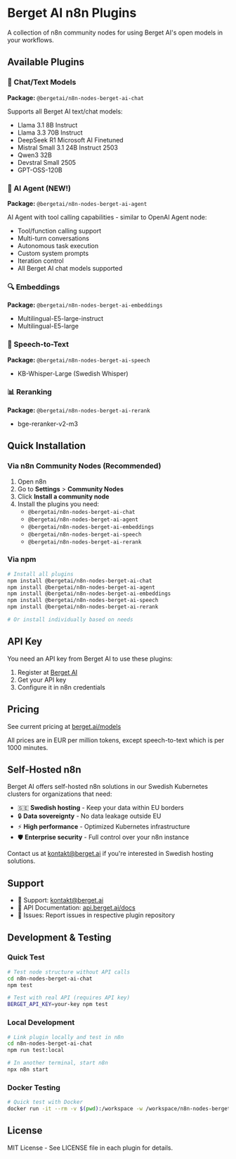# Berget AI n8n Plugins

A collection of n8n community nodes for using Berget AI's open models in your workflows.

## Available Plugins

### 🤖 Chat/Text Models
**Package:** `@bergetai/n8n-nodes-berget-ai-chat`

Supports all Berget AI text/chat models:
- Llama 3.1 8B Instruct
- Llama 3.3 70B Instruct  
- DeepSeek R1 Microsoft AI Finetuned
- Mistral Small 3.1 24B Instruct 2503
- Qwen3 32B
- Devstral Small 2505
- GPT-OSS-120B

### 🤖 AI Agent (NEW!)
**Package:** `@bergetai/n8n-nodes-berget-ai-agent`

AI Agent with tool calling capabilities - similar to OpenAI Agent node:
- Tool/function calling support
- Multi-turn conversations
- Autonomous task execution
- Custom system prompts
- Iteration control
- All Berget AI chat models supported

### 🔍 Embeddings
**Package:** `@bergetai/n8n-nodes-berget-ai-embeddings`

- Multilingual-E5-large-instruct
- Multilingual-E5-large

### 🎤 Speech-to-Text
**Package:** `@bergetai/n8n-nodes-berget-ai-speech`

- KB-Whisper-Large (Swedish Whisper)

### 📊 Reranking
**Package:** `@bergetai/n8n-nodes-berget-ai-rerank`

- bge-reranker-v2-m3

## Quick Installation

### Via n8n Community Nodes (Recommended)

1. Open n8n
2. Go to **Settings** > **Community Nodes**
3. Click **Install a community node**
4. Install the plugins you need:
   - `@bergetai/n8n-nodes-berget-ai-chat`
   - `@bergetai/n8n-nodes-berget-ai-agent`
   - `@bergetai/n8n-nodes-berget-ai-embeddings`
   - `@bergetai/n8n-nodes-berget-ai-speech`
   - `@bergetai/n8n-nodes-berget-ai-rerank`

### Via npm

```bash
# Install all plugins
npm install @bergetai/n8n-nodes-berget-ai-chat
npm install @bergetai/n8n-nodes-berget-ai-agent
npm install @bergetai/n8n-nodes-berget-ai-embeddings  
npm install @bergetai/n8n-nodes-berget-ai-speech
npm install @bergetai/n8n-nodes-berget-ai-rerank

# Or install individually based on needs
```

## API Key

You need an API key from Berget AI to use these plugins:

1. Register at [Berget AI](https://berget.ai)
2. Get your API key
3. Configure it in n8n credentials

## Pricing

See current pricing at [berget.ai/models](https://berget.ai/models)

All prices are in EUR per million tokens, except speech-to-text which is per 1000 minutes.

## Self-Hosted n8n

Berget AI offers self-hosted n8n solutions in our Swedish Kubernetes clusters for organizations that need:

- 🇸🇪 **Swedish hosting** - Keep your data within EU borders
- 🔒 **Data sovereignty** - No data leakage outside EU
- ⚡ **High performance** - Optimized Kubernetes infrastructure
- 🛡️ **Enterprise security** - Full control over your n8n instance

Contact us at [kontakt@berget.ai](mailto:kontakt@berget.ai) if you're interested in Swedish hosting solutions.

## Support

- 📧 Support: [kontakt@berget.ai](mailto:kontakt@berget.ai)
- 📖 API Documentation: [api.berget.ai/docs](https://api.berget.ai/docs)
- 🐛 Issues: Report issues in respective plugin repository

## Development & Testing

### Quick Test
```bash
# Test node structure without API calls
cd n8n-nodes-berget-ai-chat
npm test

# Test with real API (requires API key)
BERGET_API_KEY=your-key npm test
```

### Local Development
```bash
# Link plugin locally and test in n8n
cd n8n-nodes-berget-ai-chat
npm run test:local

# In another terminal, start n8n
npx n8n start
```

### Docker Testing
```bash
# Quick test with Docker
docker run -it --rm -v $(pwd):/workspace -w /workspace/n8n-nodes-berget-ai-chat node:18 npm test
```

## License

MIT License - See LICENSE file in each plugin for details.

